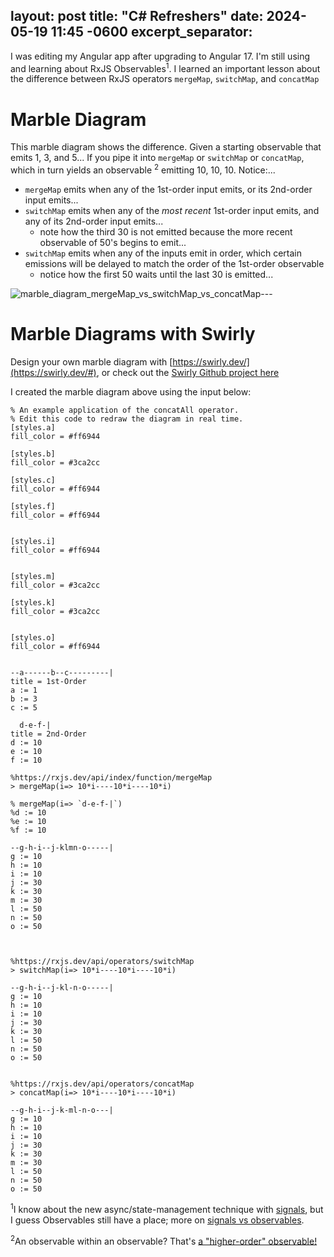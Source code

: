 layout: post
title:  "C# Refreshers"
date:   2024-05-19 11:45 -0600
excerpt_separator: <!--more-->
---
I was editing my Angular app after upgrading to Angular 17. I'm still using and learning about RxJS Observables<sup>1</sup>. I learned an important lesson about the difference between RxJS operators `mergeMap`, `switchMap`, and `concatMap`
<!--more-->

# Marble Diagram
This marble diagram shows the difference.
Given a starting observable that emits 1, 3, and 5...
If you pipe it into  `mergeMap` or `switchMap` or `concatMap`, which in turn yields an observable <sup>2</sup> emitting 10, 10, 10. Notice:...
 - `mergeMap` emits when any of the 1st-order input emits, or its 2nd-order input emits...
 - `switchMap` emits when any of the *most recent* 1st-order input emits, and any of its 2nd-order input emits...
   - note how the third 30 is not emitted because the more recent observable of 50's begins to emit...
 - `switchMap` emits when any of the inputs emit in order, which certain emissions will be delayed to match the order of the 1st-order observable
   - notice how the first 50 waits until the last 30 is emitted...

![marble_diagram_mergeMap_vs_switchMap_vs_concatMap](https://github.com/theredpea/theredpea.github.io/assets/1369723/97355881-2140-4c53-b558-5a6debddfb98)---

# Marble Diagrams with Swirly
Design your own marble diagram with [https://swirly.dev/](https://swirly.dev/#), or check out the [Swirly Github project here](https://github.com/timdp/swirly)

I created the marble diagram above using the input below:

    % An example application of the concatAll operator.
    % Edit this code to redraw the diagram in real time.
    [styles.a]
    fill_color = #ff6944
    
    [styles.b]
    fill_color = #3ca2cc
    
    [styles.c]
    fill_color = #ff6944
    
    [styles.f]
    fill_color = #ff6944
    
    
    [styles.i]
    fill_color = #ff6944
    
    
    [styles.m]
    fill_color = #3ca2cc
    
    [styles.k]
    fill_color = #3ca2cc
    
    
    [styles.o]
    fill_color = #ff6944
    
    
    --a------b--c---------|
    title = 1st-Order
    a := 1
    b := 3
    c := 5
    
      d-e-f-|
    title = 2nd-Order
    d := 10
    e := 10
    f := 10
    
    %https://rxjs.dev/api/index/function/mergeMap
    > mergeMap(i=> 10*i----10*i----10*i)
    
    % mergeMap(i=> `d-e-f-|`)
    %d := 10
    %e := 10
    %f := 10
    
    --g-h-i--j-klmn-o-----|
    g := 10
    h := 10
    i := 10
    j := 30
    k := 30
    m := 30
    l := 50
    n := 50
    o := 50
    
    
    
    %https://rxjs.dev/api/operators/switchMap
    > switchMap(i=> 10*i----10*i----10*i)
    
    --g-h-i--j-kl-n-o-----|
    g := 10
    h := 10
    i := 10
    j := 30
    k := 30
    l := 50
    n := 50
    o := 50
    
    
    %https://rxjs.dev/api/operators/concatMap
    > concatMap(i=> 10*i----10*i----10*i)
    
    --g-h-i--j-k-ml-n-o---|
    g := 10
    h := 10
    i := 10
    j := 30
    k := 30
    m := 30
    l := 50
    n := 50
    o := 50



<sup>1</sup>I know about the new async/state-management technique with [signals](https://angular.io/guide/signals), but I guess Observables still have a place; more on [signals vs observables](https://www.builder.io/blog/signals-vs-observables).

<sup>2</sup>An observable within an observable? That's [a "higher-order" observable!](https://rxjs.dev/guide/higher-order-observables)
